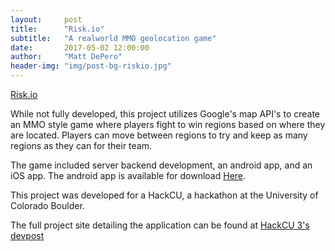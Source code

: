```yaml
---
layout:     post
title:      "Risk.io"
subtitle:   "A realworld MMO geolocation game"
date:       2017-05-02 12:00:00
author:     "Matt DePero"
header-img: "img/post-bg-riskio.jpg"
---
```


<p><a href="https://devpost.com/software/risk-io" target="_BLANK">Risk.io</a></p>
<p>

While not fully developed, this project utilizes Google's map API's to create an MMO style game where players fight to win regions based on where they are located. Players can move between regions to try and keep as many regions as they can for their team.

</p>

<p>
The game included server backend development, an android app, and an iOS app. The android app is available for download <a href="http://mattdepero.com/hackcu/app-debug.apk" target="_BLANK">Here</a>.
</p>

<p>

This project was developed for a HackCU, a hackathon at the University of Colorado Boulder.

</p>

<p>
The full project site detailing the application can be found at <a href="https://devpost.com/software/risk-io" target="_BLANK">HackCU 3's devpost</a>
</p>